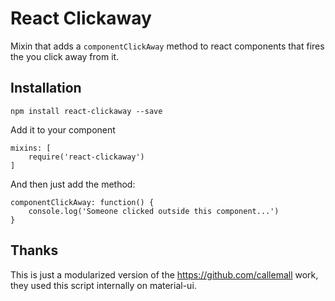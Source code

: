 # React Clickaway

Mixin that adds a `componentClickAway` method to react components that fires the you click away from it.

## Installation

    npm install react-clickaway --save

Add it to your component

    mixins: [
        require('react-clickaway')
    ]

And then just add the method:

    componentClickAway: function() {
        console.log('Someone clicked outside this component...')
    }

## Thanks
This is just a modularized version of the https://github.com/callemall work, they used this script internally on material-ui.
